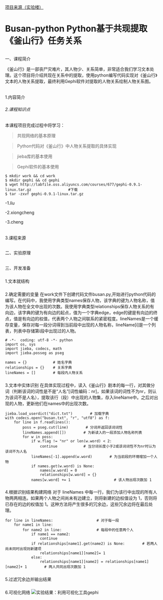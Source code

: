 [项目来源（实验楼）](https://www.shiyanlou.com/courses/677/labs/2202/document)
# Busan-python Python基于共现提取《釜山行》任务关系
##

一、课程简介



《釜山行》是一部丧尸灾难片，其人物少、关系简单，非常适合我们学习文本处理。这个项目将介绍共现在关系中的提取，使用python编写代码实现对《釜山行》文本的人物关系提取，最终利用Gephi软件对提取的人物关系绘制人物关系图。

######

1.内容简介

###### 2.课程知识点
本课程项目完成过程中将学习：

> 共现网络的基本原理

> Python代码对《釜山行》中人物关系提取的具体实现

> jieba库的基本使用

> Gephi软件的基本使用
```
$ mkdir work && cd work
$ mkdir gephi && cd gephi
$ wget http://labfile.oss.aliyuncs.com/courses/677/gephi-0.9.1-linux.tar.gz                 #下载
$ tar -zxvf gephi-0.9.1-linux.tar.gz
```

-1.*liu*

-2.xiongcheng

-3.cheng






	

######

3.课程来源

##

二、实验原理

##

三、开发准备

###

1.文本就结构

###

2.确定需要的变量
在work文件下创建代码文件busan.py,开始进行python代码的编写。在代码中，我使用字典类型names保存人物，该字典的键为人物名称，值为该人物在全文中出现的次数。我使用字典类型relationships保存人物关系的有向边，该字典的键为有向边的起点，值为一个字典edge，edge的键是有向边的终点，值是有向边的权值，代表两个人物之间联系的紧密程度。lineNames是一个缓存变量，保存对每一段分词得到当前段中出现的人物名称，lineName[i]是一个列表，列表中存储第i段中出现过的人物。
```
# -*-  coding: utf-8 -*- python
import os, sys
import jieba, codecs, math
import jieba.posseg as pseg

names = {}            # 姓名字典
relationships = {}    # 关系字典
lineNames = []        # 每段内人物关系
```


###

3.文本中实体识别
在具体实现过程中，读入《釜山行》剧本的每一行，对其做分词（判断该词的词性是不是“人名”[词性编码：nr]，如果该词的词性不为nr，则认为该词不是人名），提取该行（段）中出现的人物集，存入lineName中。之后对出现的人物，更新他们在names中的出现次数。

```
jieba.load_userdict("dict.txt")        # 加载字典
with codecs.open("busan.txt", "r", "utf8") as f:
    for line in f.readlines():
        poss = pseg.cut(line)        # 分词并返回该词词性
        lineNames.append([])        # 为新读入的一段添加人物名称列表
        for w in poss:
            if w.flag != "nr" or len(w.word) < 2:
                continue            # 当分词长度小于2或该词词性不为nr时认为该词不为人名
            lineNames[-1].append(w.word)        # 为当前段的环境增加一个人物
            if names.get(w.word) is None:
                names[w.word] = 0
                relationships[w.word] = {}
            names[w.word] += 1                    # 该人物出现次数加 1
```

###

4.根据识别结果构建网络
对于 lineNames 中每一行，我们为该行中出现的所有人物两两相连。如果两个人物之间尚未有边建立，则将新建的边权值设为 1，否则将已存在的边的权值加 1。这种方法将产生很多的冗余边，这些冗余边将在最后处理。
```
for line in lineNames:                    # 对于每一段
    for name1 in line:                    
        for name2 in line:                # 每段中的任意两个人
            if name1 == name2:
                continue
            if relationships[name1].get(name2) is None:        # 若两人尚未同时出现则新建项
                relationships[name1][name2]= 1
            else:
                relationships[name1][name2] = relationships[name1][name2]+ 1        # 两人共同出现次数加 1
 ```               

###

5.过滤冗余边并输出结果

###

6.可视化网络
![实验结果：利用可视化工具gephi]({{site.baseurl}}/https://github.com/wabc1994/BuSUN-Python/blob/master/DeepinScreenshot20170514223103.png)
